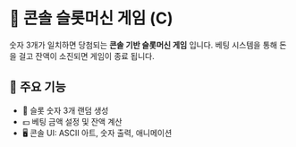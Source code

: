 # 🎰 콘솔 슬롯머신 게임 (C)

숫자 3개가 일치하면 당첨되는 **콘솔 기반 슬롯머신 게임** 입니다.
베팅 시스템을 통해 돈을 걸고 잔액이 소진되면 게임이 종료 됩니다.



## 📌 주요 기능

- 🎲 슬롯 숫자 3개 랜덤 생성
- 💵 베팅 금액 설정 및 잔액 계산
- 🖥 콘솔 UI: ASCII 아트, 숫자 출력, 애니메이션
